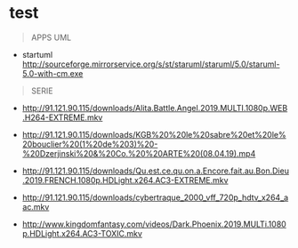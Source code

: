 # test

> APPS UML

- startuml http://sourceforge.mirrorservice.org/s/st/staruml/staruml/5.0/staruml-5.0-with-cm.exe

> SERIE

- http://91.121.90.115/downloads/Alita.Battle.Angel.2019.MULTI.1080p.WEB.H264-EXTREME.mkv

- http://91.121.90.115/downloads/KGB%20%20le%20sabre%20et%20le%20bouclier%20(1%20de%203)%20-%20Dzerjinski%20&%20Co.%20%20ARTE%20(08.04.19).mp4

- http://91.121.90.115/downloads/Qu.est.ce.qu.on.a.Encore.fait.au.Bon.Dieu.2019.FRENCH.1080p.HDLight.x264.AC3-EXTREME.mkv

- http://91.121.90.115/downloads/cybertraque_2000_vff_720p_hdtv_x264_aac.mkv

- http://www.kingdomfantasy.com/videos/Dark.Phoenix.2019.MULTi.1080p.HDLight.x264.AC3-TOXIC.mkv





